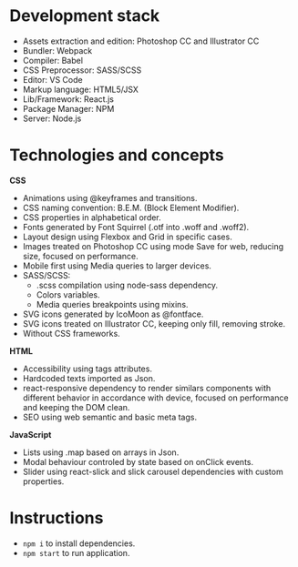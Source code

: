 # Development stack

- Assets extraction and edition: Photoshop CC and Illustrator CC
- Bundler: Webpack
- Compiler: Babel
- CSS Preprocessor: SASS/SCSS
- Editor: VS Code
- Markup language: HTML5/JSX
- Lib/Framework: React.js
- Package Manager: NPM
- Server: Node.js

# Technologies and concepts

**CSS**

- Animations using @keyframes and transitions.
- CSS naming convention: B.E.M. (Block Element Modifier).
- CSS properties in alphabetical order.
- Fonts generated by Font Squirrel (.otf into .woff and .woff2).
- Layout design using Flexbox and Grid in specific cases.
- Images treated on Photoshop CC using mode Save for web, reducing size, focused on performance.
- Mobile first using Media queries to larger devices.
- SASS/SCSS:
    - .scss compilation using node-sass dependency.
    - Colors variables.
    - Media queries breakpoints using mixins.
- SVG icons generated by IcoMoon as @fontface.
- SVG icons treated on Illustrator CC, keeping only fill, removing stroke.
- Without CSS frameworks.

**HTML**

- Accessibility using tags attributes.
- Hardcoded texts imported as Json.
- react-responsive dependency to render similars components with different behavior in accordance with device, focused on performance and keeping the DOM clean.
- SEO using web semantic and basic meta tags.

**JavaScript**

- Lists using .map based on arrays in Json.
- Modal behaviour controled by state based on onClick events.
- Slider using react-slick and slick carousel dependencies with custom properties.

# Instructions

- `npm i` to install dependencies.
- `npm start` to run application.
